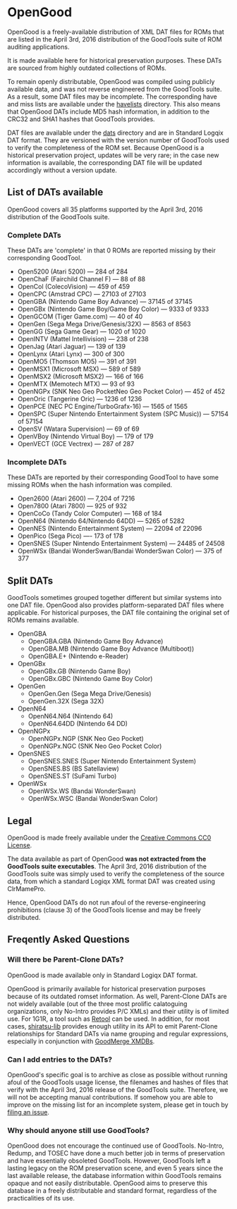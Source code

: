 # OpenGood

OpenGood is a freely-available distribution of XML DAT files for ROMs that are listed in the April 3rd, 2016 distribution of the GoodTools suite of ROM auditing applications.

It is made available here for historical preservation purposes. These DATs are sourced from highly outdated collections of ROMs.

To remain openly distributable, OpenGood was compiled using publicly available data, and was not reverse engineered from the GoodTools suite. As a result, some DAT files may be incomplete. The corresponding have and miss lists are available under the [havelists](/havelists) directory. This also means that OpenGood DATs include MD5 hash information, in addition to the CRC32 and SHA1 hashes that GoodTools provides.

DAT files are available under the [dats](/dats) directory and are in Standard Logqix DAT format. They are versioned with the version number of GoodTools used to verify the completeness of the ROM set. Because OpenGood is a historical preservation project, updates will be very rare; in the case new information is available, the corresponding DAT file will be updated accordingly without a version update.


## List of DATs available

OpenGood covers all 35 platforms supported by the April 3rd, 2016 distribution of the GoodTools suite.

### Complete DATs

These DATs are 'complete' in that 0 ROMs are reported missing by their corresponding GoodTool. 

* Open5200 (Atari 5200) &mdash; 284 of 284
* OpenChaF (Fairchild Channel F) &mdash; 88 of 88
* OpenCol (ColecoVision) &mdash; 459 of 459
* OpenCPC (Amstrad CPC) &mdash; 27103 of 27103
* OpenGBA (Nintendo Game Boy Advance) &mdash; 37145 of 37145
* OpenGBx (Nintendo Game Boy/Game Boy Color) &mdash; 9333 of 9333
* OpenGCOM (Tiger Game.com) &mdash; 40 of 40
* OpenGen (Sega Mega Drive/Genesis/32X) &mdash; 8563 of 8563
* OpenGG (Sega Game Gear) &mdash; 1020 of 1020
* OpenINTV (Mattel Intellivision) &mdash; 238 of 238
* OpenJag (Atari Jaguar) &mdash; 139 of 139
* OpenLynx (Atari Lynx) &mdash; 300 of 300
* OpenMO5 (Thomson MO5) &mdash; 391 of 391
* OpenMSX1 (Microsoft MSX) &mdash; 589 of 589
* OpenMSX2 (Microsoft MSX2) &mdash; 166 of 166
* OpenMTX (Memotech MTX) &mdash; 93 of 93
* OpenNGPx (SNK Neo Geo PocketNeo Geo Pocket Color) &mdash; 452 of 452
* OpenOric (Tangerine Oric) &mdash; 1236 of 1236
* OpenPCE (NEC PC Engine/TurboGrafx-16) &mdash; 1565 of 1565
* OpenSPC (Super Nintendo Entertainment System (SPC Music)) &mdash; 57154 of 57154
* OpenSV (Watara Supervision) &mdash; 69 of 69
* OpenVBoy (Nintendo Virtual Boy) &mdash; 179 of 179
* OpenVECT (GCE Vectrex) &mdash; 287 of 287

### Incomplete DATs

These DATs are reported by their corresponding GoodTool to have some missing ROMs when the hash information was compiled.

* Open2600 (Atari 2600) &mdash; 7,204 of 7216
* Open7800 (Atari 7800) &mdash; 925 of 932
* OpenCoCo (Tandy Color Computer) &mdash; 168 of 184
* OpenN64 (Nintendo 64/Nintendo 64DD) &mdash; 5265 of 5282
* OpenNES (Nintendo Entertainment System) &mdash; 22094 of 22096
* OpenPico (Sega Pico) &mdash;- 173 of 178
* OpenSNES (Super Nintendo Entertainment System) &mdash; 24485 of 24508
* OpenWSx (Bandai WonderSwan/Bandai WonderSwan Color) &mdash; 375 of 377

## Split DATs

GoodTools sometimes grouped together different but similar systems into one DAT file. OpenGood also provides platform-separated DAT files where applicable. For historical purposes, the DAT file containing the original set of ROMs remains available.

* OpenGBA
  * OpenGBA.GBA (Nintendo Game Boy Advance)
  * OpenGBA.MB (Nintendo Game Boy Advance (Multiboot))
  * OpenGBA.E+ (Nintendo e-Reader)
* OpenGBx
  * OpenGBx.GB (Nintendo Game Boy)
  * OpenGBx.GBC (Nintendo Game Boy Color)
* OpenGen
  * OpenGen.Gen (Sega Mega Drive/Genesis)
  * OpenGen.32X (Sega 32X)
* OpenN64
  * OpenN64.N64 (Nintendo 64)
  * OpenN64.64DD (Nintendo 64 DD)
* OpenNGPx
  * OpenNGPx.NGP (SNK Neo Geo Pocket)
  * OpenNGPx.NGC (SNK Neo Geo Pocket Color)
* OpenSNES
  * OpenSNES.SNES (Super Nintendo Entertainment System)
  * OpenSNES.BS (BS Satellaview)
  * OpenSNES.ST (SuFami Turbo)
* OpenWSx
  * OpenWSx.WS (Bandai WonderSwan)
  * OpenWSx.WSC (Bandai WonderSwan Color)
## Legal

OpenGood is made freely available under the [Creative Commons CC0 License](LICENSE.md). 

The data available as part of OpenGood **was not extracted from the GoodTools suite executables**. The April 3rd, 2016 distribution of the GoodTools suite was simply used to verify the completeness of the source data, from which a standard Logiqx XML format DAT was created using ClrMamePro.

Hence, OpenGood DATs do not run afoul of the reverse-engineering prohibitions (clause 3) of the GoodTools license and may be freely distributed.

## Freqently Asked Questions

### Will there be Parent-Clone DATs?

OpenGood is made available only in Standard Logiqx DAT format. 

OpenGood is primarily available for historical preservation purposes because of its outdated romset information. As well, Parent-Clone DATs are not widely available (out of the three most prolific calatoguing organizations, only No-Intro provides P/C XMLs) and their utility is of limited use. For 1G1R, a tool such as [Retool](https://github.com/unexpectedpanda/retool) can be used. In addition, for most cases, [shiratsu-lib](https://github.com/SnowflakePowered/shiratsu/tree/master/src/shiratsu-lib) provides enough utility in its API to emit Parent-Clone relationships for Standard DATs via name grouping and regular expressions, especially in conjunction with [GoodMerge XMDBs](https://sourceforge.net/projects/goodmerge/files/GoodMerge%20XMDBs/).

### Can I add entries to the DATs?

OpenGood's specific goal is to archive as close as possible without running afoul of the GoodTools usage license, the filenames and hashes of files that verify with the April 3rd, 2016 release of the GoodTools suite. Therefore, we will not be accepting manual contributions. If somehow you are able to improve on the missing list for an incomplete system, please get in touch by [filing an issue](https://github.com/SnowflakePowered/opengood/issues).


### Why should anyone still use GoodTools?

OpenGood does not encourage the continued use of GoodTools. No-Intro, Redump, and TOSEC have done a much better job in terms of preservation and have essentially obsoleted GoodTools. However, GoodTools left a lasting legacy on the ROM preservation scene, and even 5 years since the last available release, the database information within GoodTools remains opaque and not easily distributable. OpenGood aims to preserve this database in a freely distributable and standard format, regardless of the practicalities of its use.